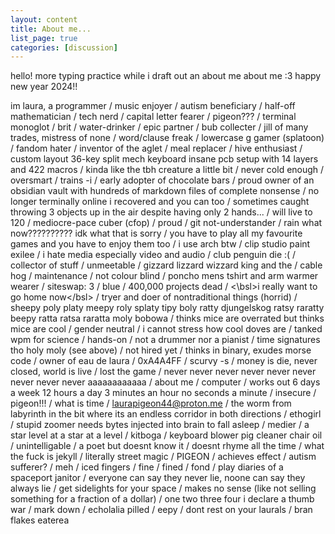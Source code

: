 ```yaml
---
layout: content
title: About me...
list_page: true
categories: [discussion]
---
```


hello! more typing practice while i draft out an about me about me :3 happy new year 2024!!

im laura, a programmer / music enjoyer / autism beneficiary / half-off mathematician / tech nerd / capital letter fearer / pigeon??? / terminal monoglot / brit / water-drinker / epic partner / bub collecter / jill of many trades, mistress of none / word/clause freak / lowercase g gamer (splatoon) / fandom hater / inventor of the aglet / meal replacer / hive enthusiast / custom layout 36-key split mech keyboard insane pcb setup with 14 layers and 422 macros / kinda like the tbh creature a little bit / never cold enough / oversmart / trains -i / early adopter of chocolate bars / proud owner of an obsidian vault with hundreds of markdown files of complete nonsense / no longer terminally online i recovered and you can too / sometimes caught throwing 3 objects up in the air despite having only 2 hands... / will live to 120 / mediocre-pace cuber (cfop) / proud / git not-understander / rain what now?????????? idk what that is sorry / you have to play all my favourite games and you have to enjoy them too / i use arch btw / clip studio paint exilee / i hate media especially video and audio / club penguin die :( / collector of stuff / unmeetable / gizzard lizzard wizzard king and the / cable hog / maintenance / not colour blind / poncho mens tshirt and arm warmer wearer / siteswap: 3 / blue / 400,000 projects dead / <\bsl>i really want to go home now<\/bsl> / tryer and doer of nontraditional things (horrid) / sheepy poly platy meepy roly splaty tipy boly ratty djungelskog ratsy raratty beepy ratta ratsa raratta moly bobowa / thinks mice are overrated but thinks mice are cool / gender neutral / i cannot stress how cool doves are / tanked wpm for science / hands-on / not a drummer nor a pianist / time signatures tho holy moly (see above) / not hired yet / thinks in binary, exudes morse code / owner of eau de laura / 0xA4A4FF / scurvy -s / money is die, never closed, world is live / lost the game / never never never never never never never never never aaaaaaaaaaaa / about me / computer / works out 6 days a week 12 hours a day 3 minutes an hour no seconds a minute / insecure / pigeon!!! / what is time / laurapigeon44@proton.me / the worm from labyrinth in the bit where its an endless corridor in both directions / ethogirl / stupid zoomer needs bytes injected into brain to fall asleep / medier / a star level at a star at a level / kitboga / keyboard blower pig cleaner chair oil / unintelligable / a poet but doesnt know it / doesnt rhyme all the time / what the fuck is jekyll / literally street magic / PIGEON / achieves effect / autism sufferer? / meh / iced fingers / fine / fined / fond / play diaries of a spaceport janitor / everyone can say they never lie, noone can say they always lie / get sidelights for your space / makes no sense (like not selling something for a fraction of a dollar) / one two three four i declare a thumb war / mark down / echolalia pilled / eepy / dont rest on your laurals / bran flakes eaterea